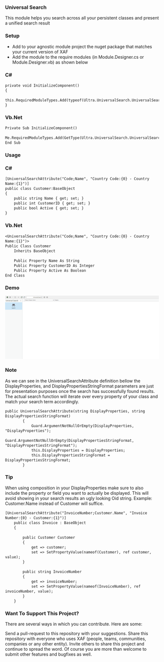 ﻿### Universal Search

This module helps you search across all your persistent classes and present a unified search result


### Setup

- Add to your agnostic module project the nuget package that matches your current version of XAF
- Add the module to the require modules (in Module.Designer.cs or Module.Designer.vb) as shown below

### C#
```
private void InitializeComponent()
{		
	this.RequiredModuleTypes.Add(typeof(Ultra.UniversalSearch.UniversalSearchModule));
}
```
### Vb.Net
```
Private Sub InitializeComponent()
	Me.RequiredModuleTypes.Add(GetType(Ultra.UniversalSearch.UniversalSearchModule))
End Sub
```

### Usage
### C#
```
[UniversalSearchAttribute("Code;Name", "Country Code:{0} - Country Name:{1}")]
public class Customer:BaseObject
{
	public string Name { get; set; }
	public int CustomerID { get; set; }
	public bool Active { get; set; }
}
```
### Vb.Net
```
<UniversalSearchAttribute("Code;Name", "Country Code:{0} - Country Name:{1}")>
Public Class Customer
	Inherits BaseObject

	Public Property Name As String
	Public Property CustomerID As Integer
	Public Property Active As Boolean
End Class
```

### Demo
![Ultra Universal Search](UltraUniversalSearch.gif)



### Note

As we can see in the UniversalSearchAttribute definition bellow the DisplayProperties, and DisplayPropertiesStringFormat parameters are just for presentation purposes once the search has successfully found results. The actual search function will iterate over every property of your class and match your search term accordingly. 

```
public UniversalSearchAttribute(string DisplayProperties, string DisplayPropertiesStringFormat)
		{
			Guard.ArgumentNotNullOrEmpty(DisplayProperties, "DisplayProperties");
			Guard.ArgumentNotNullOrEmpty(DisplayPropertiesStringFormat, "DisplayPropertiesStringFormat");
			this.DisplayProperties = DisplayProperties;
			this.DisplayPropertiesStringFormat = DisplayPropertiesStringFormat;
		}
```


### Tip 

When using composition in your DisplayProperties make sure to also include the property or field you want to actually be displayed. This will avoid showing in your search results an ugly looking Oid string.  Example: Customer.Name instead of Customer will suffice.

```
[UniversalSearchAttribute("InvoiceNumber;Customer.Name", "Invoice Number:{0} - Customer:{1}")]
    public class Invoice : BaseObject
    {  
        
        public Customer Customer
        {
            get => customer;
            set => SetPropertyValue(nameof(Customer), ref customer, value);
        }
        
        public string InvoiceNumber
        {
            get => invoiceNumber;
            set => SetPropertyValue(nameof(InvoiceNumber), ref invoiceNumber, value);
        }
    }

```
### Want To Support This Project?

There are several ways in which you can contribute. Here are some:

Send a pull-request to this repository with your suggestions.
Share this repository with everyone who uses XAF (people, teams, communities, companies or any other entity).
Invite others to share this project and continue to spread the word.
Of course you are more than welcome to submit other features and bugfixes as well.
